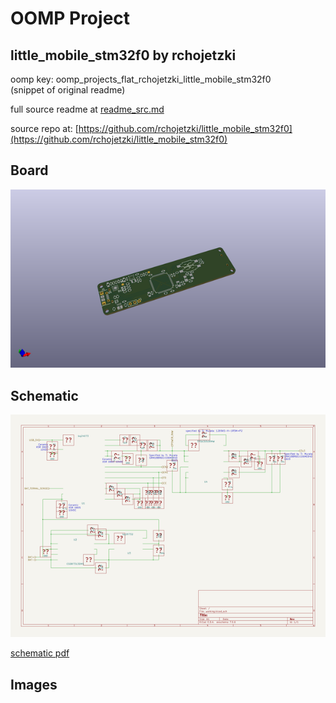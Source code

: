 # OOMP Project  
## little_mobile_stm32f0  by rchojetzki  
  
oomp key: oomp_projects_flat_rchojetzki_little_mobile_stm32f0  
(snippet of original readme)  
  
  
  full source readme at [readme_src.md](readme_src.md)  
  
source repo at: [https://github.com/rchojetzki/little_mobile_stm32f0](https://github.com/rchojetzki/little_mobile_stm32f0)  
## Board  
  
[![working_3d.png](working_3d_600.png)](working_3d.png)  
## Schematic  
  
[![working_schematic.png](working_schematic_600.png)](working_schematic.png)  
  
[schematic pdf](working_schematic.pdf)  
## Images  

